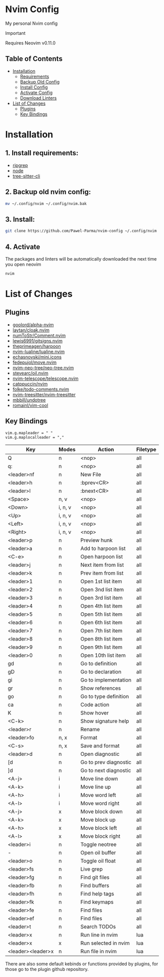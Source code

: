 # Nvim Config
My personal Nvim config

> [!important] 
> Requires Neovim v0.11.0

## Table of Contents
- [Installation](#installation)
  - [Requirements](#1-install-requirements)
  - [Backup Old Config](#2-backup-old-nvim-config)
  - [Install Config](#3-install)
  - [Activate Config](#4-activate)
  - [Download Linters](#5-download-linters)
- [List of Changes](#list-of-changes)
  - [Plugins](#plugins)
  - [Key Bindings](#key-bindings)

# Installation
## 1. Install requirements:
- [ripgrep](https://github.com/BurntSushi/ripgrep#Installation) 
- [node](https://github.com/nodejs/node)
- [tree-sitter-cli](https://github.com/tree-sitter/tree-sitter/blob/master/crates/cli/README.md)

## 2. Backup old nvim config:  
```sh
mv ~/.config/nvim ~/.config/nvim.bak
```

## 3. Install:
```sh
git clone https://github.com/Pawel-Parma/nvim-config ~/.config/nvim
```

## 4. Activate
The packages and linters will be automatically downloaded the next time you open neovim
```sh
nvim
```

# List of Changes 
## Plugins 
- [goolord/alpha-nvim](https://github.com/goolord/alpha-nvim)  
- [laytan/cloak.nvim](https://github.com/laytan/cloak.nvim)  
- [numToStr/Comment.nvim](https://github.com/numToStr/Comment.nvim)  
- [lewis6991/gitsigns.nvim](https://github.com/lewis6991/gitsigns.nvim)
- [theprimeagen/harpoon](https://github.com/theprimeagen/harpoon)  
- [nvim-lualine/lualine.nvim](https://github.com/nvim-lualine/lualine.nvim)  
- [echasnovski/mini.icons](https://github.com/echasnovski/mini.icons)
- [fedepujol/move.nvim](https://github.com/fedepujol/move.nvim)  
- [nvim-neo-tree/neo-tree.nvim](https://github.com/nvim-neo-tree/neo-tree.nvim)  
- [stevearc/oil.nvim](https://github.com/stevearc/oil.nvim)  
- [nvim-telescope/telescope.nvim](https://github.com/nvim-telescope/telescope.nvim)  
- [catppuccin/nvim](https://github.com/catppuccin/nvim)  
- [folke/todo-comments.nvim](https://github.com/folke/todo-comments.nvim)  
- [nvim-treesitter/nvim-treesitter](https://github.com/nvim-treesitter/nvim-treesitter)  
- [mbbill/undotree](https://github.com/mbbill/undotree)  
- [romainl/vim-cool](https://github.com/romainl/vim-cool)  

## Key Bindings
```vim
vim.g.mapleader = " "
vim.g.maplocalleader = ","
```
| Key                     | Modes   | Action                | Filetype |
| ----------------------- | ------- | --------------------- | -------- |
| Q                       | n       | \<nop\>               | all      |
| q:                      | n       | \<nop\>               | all      | 
| \<leader\>nf            | n       | New File              | all      | 
| \<leader\>h             | n       | :bprev\<CR\>          | all      | 
| \<leader\>l             | n       | :bnext\<CR\>          | all      | 
| \<Space\>               | n, v    | \<nop\>               | all      | 
| \<Down\>                | i, n, v | \<nop\>               | all      | 
| \<Up\>                  | i, n, v | \<nop\>               | all      | 
| \<Left\>                | i, n, v | \<nop\>               | all      | 
| \<Right\>               | i, n, v | \<nop\>               | all      | 
| \<leader\>p             | n       | Preview hunk          | all      | 
| \<leader\>a             | n       | Add to harpoon list   | all      | 
| \<C-e\>                 | n       | Open harpoon list     | all      | 
| \<leader\>j             | n       | Next item from list   | all      | 
| \<leader\>k             | n       | Prev item from list   | all      | 
| \<leader\>1             | n       | Open 1st list item    | all      | 
| \<leader\>2             | n       | Open 3nd list item    | all      | 
| \<leader\>3             | n       | Open 3rd list item    | all      | 
| \<leader\>4             | n       | Open 4th list item    | all      | 
| \<leader\>5             | n       | Open 5th list item    | all      | 
| \<leader\>6             | n       | Open 6th list item    | all      | 
| \<leader\>7             | n       | Open 7th list item    | all      | 
| \<leader\>8             | n       | Open 8th list item    | all      | 
| \<leader\>9             | n       | Open 9th list item    | all      | 
| \<leader\>0             | n       | Open 10th list item   | all      | 
| gd                      | n       | Go to definition      | all      |
| gD                      | n       | Go to declaration     | all      |
| gi                      | n       | Go to implementation  | all      |
| gr                      | n       | Show references       | all      |
| go                      | n       | Go to type definition | all      |
| ca                      | n       | Code action           | all      |
| K                       | n       | Show hover            | all      |
| \<C-k\>                 | n       | Show signature help   | all      |
| \<leader\>r             | n       | Rename                | all      |
| \<leader\>fo            | n, x    | Format                | all      |
| \<C-s\>                 | n, x    | Save and format       | all      |
| \<leader\>d             | n       | Open diagnostic       | all      |
| \[d                     | n       | Go to prev diagnostic | all      |
| \]d                     | n       | Go to next diagnostic | all      |
| \<A-j\>                 | i       | Move line down        | all      | 
| \<A-k\>                 | i       | Move line up          | all      | 
| \<A-h\>                 | i       | Move word left        | all      | 
| \<A-l\>                 | i       | Move word right       | all      | 
| \<A-j\>                 | x       | Move block down       | all      | 
| \<A-k\>                 | x       | Move block up         | all      | 
| \<A-h\>                 | x       | Move block left       | all      | 
| \<A-l\>                 | x       | Move block right      | all      | 
| \<leader\>i             | n       | Toggle neotree        | all      | 
| -                       | n       | Open oil buffer       | all      | 
| \<leader\>o             | n       | Toggle oil float      | all      | 
| \<leader\>fs            | n       | Live grep             | all      |
| \<leader\>fg            | n       | Find git files        | all      |
| \<leader\>fb            | n       | Find buffers          | all      |
| \<leader\>fh            | n       | Find help tags        | all      | 
| \<leader\>fk            | n       | Find keymaps          | all      | 
| \<leader\>fe            | n       | Find files            | all      |
| \<leader\>ef            | n       | Find files            | all      |
| \<leader\>t             | n       | Search TODOs          | all      |
| \<leader\>x             | n       | Run line in nvim      | lua      |
| \<leader\>x             | x       | Run selected in nvim  | lua      |
| \<leader\>\<leader\>x   | n       | Run file in nvim      | lua      |

There are also some default kebinds or functions provided by plugins, for those go to the plugin github repository.
  
